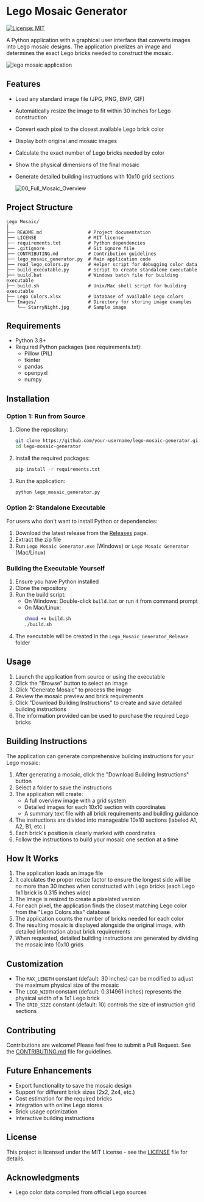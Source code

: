 # Lego Mosaic Generator

[![License: MIT](https://img.shields.io/badge/License-MIT-yellow.svg)](https://opensource.org/licenses/MIT)

A Python application with a graphical user interface that converts images into Lego mosaic designs. The application pixelizes an image and determines the exact Lego bricks needed to construct the mosaic.

![lego mosaic application](https://github.com/user-attachments/assets/fd860089-f48b-4fdb-a834-a756786793da)

## Features

- Load any standard image file (JPG, PNG, BMP, GIF)
- Automatically resize the image to fit within 30 inches for Lego construction
- Convert each pixel to the closest available Lego brick color
- Display both original and mosaic images
- Calculate the exact number of Lego bricks needed by color
- Show the physical dimensions of the final mosaic
- Generate detailed building instructions with 10x10 grid sections

  ![00_Full_Mosaic_Overview](https://github.com/user-attachments/assets/aa8a8909-92bf-41d3-b14c-000d668b1fd0)

## Project Structure

```
Lego Mosaic/
│
├── README.md                 # Project documentation
├── LICENSE                   # MIT license
├── requirements.txt          # Python dependencies
├── .gitignore                # Git ignore file
├── CONTRIBUTING.md           # Contribution guidelines
├── lego_mosaic_generator.py  # Main application code
├── read_lego_colors.py       # Helper script for debugging color data
├── build_executable.py       # Script to create standalone executable
├── build.bat                 # Windows batch file for building executable
├── build.sh                  # Unix/Mac shell script for building executable
├── Lego Colors.xlsx          # Database of available Lego colors
└── Images/                   # Directory for storing image examples
    └── StarryNight.jpg       # Sample image
```

## Requirements

- Python 3.8+
- Required Python packages (see requirements.txt):
  - Pillow (PIL)
  - tkinter
  - pandas
  - openpyxl
  - numpy

## Installation

### Option 1: Run from Source

1. Clone the repository:
   ```bash
   git clone https://github.com/your-username/lego-mosaic-generator.git
   cd lego-mosaic-generator
   ```

2. Install the required packages:
   ```bash
   pip install -r requirements.txt
   ```

3. Run the application:
   ```bash
   python lego_mosaic_generator.py
   ```

### Option 2: Standalone Executable

For users who don't want to install Python or dependencies:

1. Download the latest release from the [Releases](https://github.com/your-username/lego-mosaic-generator/releases) page.
2. Extract the zip file
3. Run `Lego Mosaic Generator.exe` (Windows) or `Lego Mosaic Generator` (Mac/Linux)

### Building the Executable Yourself

1. Ensure you have Python installed
2. Clone the repository
3. Run the build script:
   - On Windows: Double-click `build.bat` or run it from command prompt
   - On Mac/Linux: 
     ```bash
     chmod +x build.sh
     ./build.sh
     ```
4. The executable will be created in the `Lego_Mosaic_Generator_Release` folder

## Usage

1. Launch the application from source or using the executable
2. Click the "Browse" button to select an image
3. Click "Generate Mosaic" to process the image
4. Review the mosaic preview and brick requirements
5. Click "Download Building Instructions" to create and save detailed building instructions
6. The information provided can be used to purchase the required Lego bricks

## Building Instructions

The application can generate comprehensive building instructions for your Lego mosaic:

1. After generating a mosaic, click the "Download Building Instructions" button
2. Select a folder to save the instructions
3. The application will create:
   - A full overview image with a grid system
   - Detailed images for each 10x10 section with coordinates
   - A summary text file with all brick requirements and building guidance
4. The instructions are divided into manageable 10x10 sections (labeled A1, A2, B1, etc.)
5. Each brick's position is clearly marked with coordinates
6. Follow the instructions to build your mosaic one section at a time

## How It Works

1. The application loads an image file
2. It calculates the proper resize factor to ensure the longest side will be no more than 30 inches when constructed with Lego bricks (each Lego 1x1 brick is 0.315 inches wide)
3. The image is resized to create a pixelated version
4. For each pixel, the application finds the closest matching Lego color from the "Lego Colors.xlsx" database
5. The application counts the number of bricks needed for each color
6. The resulting mosaic is displayed alongside the original image, with detailed information about brick requirements
7. When requested, detailed building instructions are generated by dividing the mosaic into 10x10 grids

## Customization

- The `MAX_LENGTH` constant (default: 30 inches) can be modified to adjust the maximum physical size of the mosaic
- The `LEGO_WIDTH` constant (default: 0.314961 inches) represents the physical width of a 1x1 Lego brick
- The `GRID_SIZE` constant (default: 10) controls the size of instruction grid sections

## Contributing

Contributions are welcome! Please feel free to submit a Pull Request. See the [CONTRIBUTING.md](CONTRIBUTING.md) file for guidelines.

## Future Enhancements

- Export functionality to save the mosaic design
- Support for different brick sizes (2x2, 2x4, etc.)
- Cost estimation for the required bricks
- Integration with online Lego stores
- Brick usage optimization
- Interactive building instructions

## License

This project is licensed under the MIT License - see the [LICENSE](LICENSE) file for details.

## Acknowledgments

- Lego color data compiled from official Lego sources 
